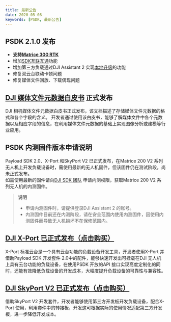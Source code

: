 ```yaml
---
title: 最新公告
date: 2020-05-08
keywords: [PSDK, 最新公告]
---
```


## PSDK 2.1.0 发布
*  **支持[Matrice 300 RTK](https://www.dji.com/cn/matrice-300)**
*  增加[SDK互联互通](../basicfunction/SDK-mop.html)功能
*  增加第三方负载通过DJI Assistant 2 实现[本地升级](../basicfunction/upgrade.html)的功能
*  修复双云台联动卡顿问题
*  修复媒体文件回放、下载偶现问题

## <a href="https://terra-1-g.djicdn.com/71a7d383e71a4fb8887a310eb746b47f/general/DJI_Media_File_Metadata_WhitePaper.zip">DJI 媒体文件元数据白皮书</a> 正式发布
DJI 相机媒体文件元数据白皮书正式发布，该文档描述了存储媒体文件元数据的格式和各个字段的含义。
开发者通过使用该白皮书，能够了解媒体文件中各个元数据以及相应字段的信息，在利用媒体文件元数据的基础上实现图像分析或建模等行业应用。

## PSDK 内测固件版本申请说明
Payload SDK 2.0、X-Port 和SkyPort V2 已正式发布，在Matrice 200 V2 系列无人机上开发负载设备时，需使用最新的无人机固件，但该固件仍在测试阶段，尚未正式发布。       
如需使用最新的固件请向<a href="mailto:dev@dji.com">DJI SDK 团队</a> 申请内测权限，获取Matrice 200 V2 系列无人机的内测固件。

> **说明**
> * 申请内测固件时，请提供登录DJI Assistant 2 的账号。
> * 内测固件目前还在内测阶段，请在安全范围内使用内测固件，因使用内测固件而导致无人机损坏不在保修范围内。

## <font color=#1fA3f6><a href="https://store.dji.com/cn/product/dji-x-port">DJI X-Port 已正式发布（点击购买）</a></font>
X-Port 标准云台是一个具有云台功能的负载设备开发工具，开发者使用X-Port 并借助Payload SDK 开发套件 2.0中的配件，能够快速开发出可挂载在DJI 无人机上具有云台功能的负载设备，在使用PSDK 开放的API 接口实现高度定制化的同时，还能有效降低负载设备的开发成本，大幅度提升负载设备的可靠性与兼容性。	

## <font color=#1fA3f6><a href="https://store.dji.com/cn/product/psdk-development-kit-v2">DJI SkyPort V2 已正式发布（点击购买）</a></font>
借助SkyPort V2 开发套件，开发者能够使用第三方开发板开发负载设备，配合X-Port 使用，利用套件中的转接板，开发这可根据实际的使用情况适配第三方开发板，进一步降低开发成本。
